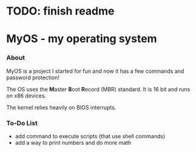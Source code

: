 # TODO: finish readme

# MyOS - my operating system

### About
MyOS is a project I started for fun and now it has a few commands and password protection!

The OS uses the **M**aster **B**oot **R**ecord (MBR) standard. It is 16 bit and runs on x86 devices.

The kernel relies heavily on BIOS interrupts.

### To-Do List

- add command to execute scripts (that use shell commands)
- add a way to print numbers and do more math
